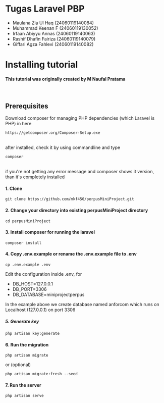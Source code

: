 # Tugas Laravel PBP

- Maulana Zia Ul Haq      (24060119140084)
- Muhammad Keenan F       (24060119130052)
- Irfaan Abiyyu Annas     (24060119140063)
- Rashif Dhafin Fairiza   (24060119140079)
- Giffari Agza Fahlevi    (24060119140082)

# Installing tutorial
#### This tutorial was originally created by M Naufal Pratama  

<br>

## Prerequisites

Download composer for managing PHP dependencies (which Laravel is PHP) in here

```
https://getcomposer.org/Composer-Setup.exe
```

<br>after installed, check it by using commandline and type

```
composer
```

<br>if you're not getting any error message and composer shows it version, than it's completely installed

#### 1. Clone
```
git clone https://github.com/mkf450/perpusMiniProject.git
```

#### 2. Change your directory into existing perpusMiniProject directory
```
cd perpusMiniProject
```

#### 3. Install composer for running the laravel
```
composer install
```

#### 4. Copy .env.example or rename the .env.example file to .env
```
cp .env.example .env
```
Edit the configuration inside .env, for
- DB_HOST=127.0.0.1
- DB_PORT=3306
- DB_DATABASE=miniprojectperpus

In the example above we create database named anforcom which runs on Localhost (127.0.0.1) on port 3306

##### 5. Generate key
```
php artisan key:generate
```

#### 6. Run the migration
```
php artisan migrate
```
or (optional)
```
php artisan migrate:fresh --seed
```

#### 7. Run the server
```
php artisan serve
```
